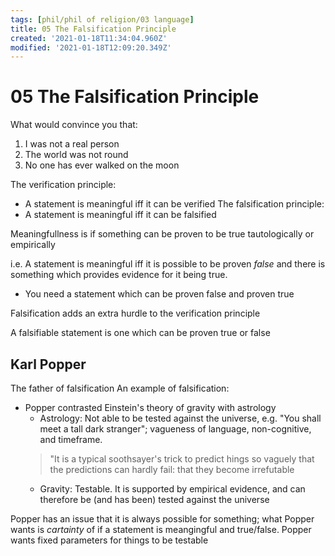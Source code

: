 ```yaml
---
tags: [phil/phil of religion/03 language]
title: 05 The Falsification Principle
created: '2021-01-18T11:34:04.960Z'
modified: '2021-01-18T12:09:20.349Z'
---
```


# 05 The Falsification Principle

What would convince you that:
1. I was not a real person
2. The world was not round
3. No one has ever walked on the moon


The verification principle:
- A statement is meaningful iff it can be verified
The falsification principle:
- A statement is meaningful iff it can be falsified

Meaningfullness is if something can be proven to be true tautologically or empirically

i.e. A statement is meaningful iff it is possible to be proven *false* and there is something which provides evidence for it being true.
- You need a statement which can be proven false and proven true

Falsification adds an extra hurdle to the verification principle

A falsifiable statement is one which can be proven true or false

## Karl Popper
The father of falsification
An example of falsification:
- Popper contrasted Einstein's theory of gravity with astrology
  - Astrology: Not able to be tested against the universe, e.g. "You shall meet a tall dark stranger"; vagueness of language, non-cognitive, and timeframe.
  > "It is a typical soothsayer's trick to predict hings so vaguely that the predictions can hardly fail: that they become irrefutable
  - Gravity: Testable. It is supported by empirical evidence, and can therefore be (and has been) tested against the universe

Popper has an issue that it is always possible for something; what Popper wants is *cartainty* of if a statement is meangingful and true/false.
Popper wants fixed parameters for things to be testable


